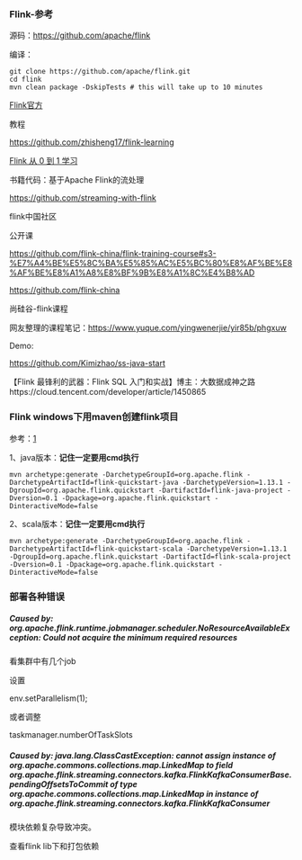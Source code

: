 ### Flink-参考

源码：https://github.com/apache/flink

编译：

```shell
git clone https://github.com/apache/flink.git
cd flink
mvn clean package -DskipTests # this will take up to 10 minutes
```



[Flink官方](https://ci.apache.org/projects/flink/flink-docs-release-1.12/zh/)

教程

https://github.com/zhisheng17/flink-learning

[Flink 从 0 到 1 学习](https://www.cnblogs.com/huanghanyu/category/1758541.html?page=1)



书籍代码：基于Apache Flink的流处理

https://github.com/streaming-with-flink



flink中国社区

公开课

https://github.com/flink-china/flink-training-course#s3-%E7%A4%BE%E5%8C%BA%E5%85%AC%E5%BC%80%E8%AF%BE%E8%AF%BE%E8%A1%A8%E8%BF%9B%E8%A1%8C%E4%B8%AD

https://github.com/flink-china



尚硅谷-flink课程

网友整理的课程笔记：https://www.yuque.com/yingwenerjie/yir85b/phgxuw



Demo:

https://github.com/Kimizhao/ss-java-start



【Flink 最锋利的武器：Flink SQL 入门和实战】博主：大数据成神之路https://cloud.tencent.com/developer/article/1450865





### Flink windows下用maven创建flink项目

参考：[1](https://blog.csdn.net/walykyy/article/details/105938565)

1、java版本：**记住一定要用cmd执行**

```shell
mvn archetype:generate -DarchetypeGroupId=org.apache.flink -DarchetypeArtifactId=flink-quickstart-java -DarchetypeVersion=1.13.1 -DgroupId=org.apache.flink.quickstart -DartifactId=flink-java-project -Dversion=0.1 -Dpackage=org.apache.flink.quickstart -DinteractiveMode=false
```



2、scala版本：**记住一定要用cmd执行**

```shell
mvn archetype:generate -DarchetypeGroupId=org.apache.flink -DarchetypeArtifactId=flink-quickstart-scala -DarchetypeVersion=1.13.1 -DgroupId=org.apache.flink.quickstart -DartifactId=flink-scala-project -Dversion=0.1 -Dpackage=org.apache.flink.quickstart -DinteractiveMode=false
```



### 部署各种错误

##### Caused by: org.apache.flink.runtime.jobmanager.scheduler.NoResourceAvailableException: Could not acquire the minimum required resources

看集群中有几个job

设置

env.setParallelism(1);

或者调整

taskmanager.numberOfTaskSlots

##### Caused by: java.lang.ClassCastException: cannot assign instance of org.apache.commons.collections.map.LinkedMap to field org.apache.flink.streaming.connectors.kafka.FlinkKafkaConsumerBase.pendingOffsetsToCommit of type org.apache.commons.collections.map.LinkedMap in instance of org.apache.flink.streaming.connectors.kafka.FlinkKafkaConsumer

模块依赖复杂导致冲突。

查看flink lib下和打包依赖

